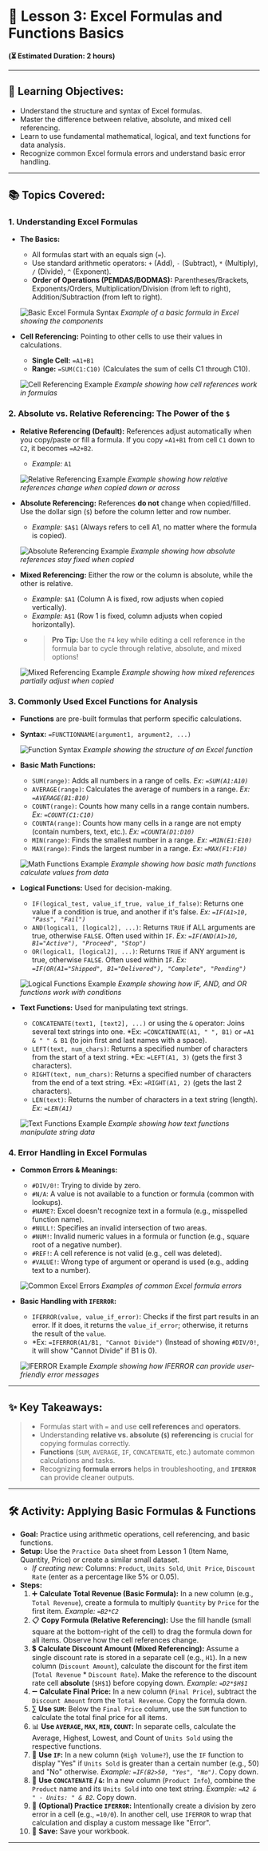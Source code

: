 # 🧮 Lesson 3: Excel Formulas and Functions Basics

**(⏳ Estimated Duration: 2 hours)**

---

## 🎯 Learning Objectives:

*   Understand the structure and syntax of Excel formulas.
*   Master the difference between relative, absolute, and mixed cell referencing.
*   Learn to use fundamental mathematical, logical, and text functions for data analysis.
*   Recognize common Excel formula errors and understand basic error handling.

---

## 📚 Topics Covered:

### 1. Understanding Excel Formulas

*   **The Basics:**
    *   All formulas start with an equals sign (`=`).
    *   Use standard arithmetic operators: `+` (Add), `-` (Subtract), `*` (Multiply), `/` (Divide), `^` (Exponent).
    *   **Order of Operations (PEMDAS/BODMAS):** Parentheses/Brackets, Exponents/Orders, Multiplication/Division (from left to right), Addition/Subtraction (from left to right).

    ![Basic Excel Formula Syntax](./Images/Lesson3/formula_basics.png)
    *Example of a basic formula in Excel showing the components*

*   **Cell Referencing:** Pointing to other cells to use their values in calculations.
    *   **Single Cell:** `=A1+B1`
    *   **Range:** `=SUM(C1:C10)` (Calculates the sum of cells C1 through C10).

    ![Cell Referencing Example](./Images/Lesson3/cell_referencing.png)
    *Example showing how cell references work in formulas*

### 2. Absolute vs. Relative Referencing: The Power of the `$`

*   **Relative Referencing (Default):** References adjust automatically when you copy/paste or fill a formula. If you copy `=A1+B1` from cell `C1` down to `C2`, it becomes `=A2+B2`.
    *   *Example:* `A1`

    ![Relative Referencing Example](./Images/Lesson3/relative_reference.png)
    *Example showing how relative references change when copied down or across*

*   **Absolute Referencing:** References **do not** change when copied/filled. Use the dollar sign (`$`) before the column letter and row number.
    *   *Example:* `$A$1` (Always refers to cell A1, no matter where the formula is copied).

    ![Absolute Referencing Example](./Images/Lesson3/absolute_reference.png)
    *Example showing how absolute references stay fixed when copied*

*   **Mixed Referencing:** Either the row or the column is absolute, while the other is relative.
    *   *Example:* `$A1` (Column A is fixed, row adjusts when copied vertically).
    *   *Example:* `A$1` (Row 1 is fixed, column adjusts when copied horizontally).
    *   > **Pro Tip:** Use the `F4` key while editing a cell reference in the formula bar to cycle through relative, absolute, and mixed options!

    ![Mixed Referencing Example](./Images/Lesson3/mixed_reference.png)
    *Example showing how mixed references partially adjust when copied*

### 3. Commonly Used Excel Functions for Analysis

*   **Functions** are pre-built formulas that perform specific calculations.
*   **Syntax:** `=FUNCTIONNAME(argument1, argument2, ...)`

    ![Function Syntax](./Images/Lesson3/function_syntax.png)
    *Example showing the structure of an Excel function*

*   **Basic Math Functions:**
    *   `SUM(range)`: Adds all numbers in a range of cells. *Ex: `=SUM(A1:A10)`*
    *   `AVERAGE(range)`: Calculates the average of numbers in a range. *Ex: `=AVERAGE(B1:B10)`*
    *   `COUNT(range)`: Counts how many cells in a range contain numbers. *Ex: `=COUNT(C1:C10)`*
    *   `COUNTA(range)`: Counts how many cells in a range are not empty (contain numbers, text, etc.). *Ex: `=COUNTA(D1:D10)`*
    *   `MIN(range)`: Finds the smallest number in a range. *Ex: `=MIN(E1:E10)`*
    *   `MAX(range)`: Finds the largest number in a range. *Ex: `=MAX(F1:F10)`*

    ![Math Functions Example](./Images/Lesson3/math_functions.png)
    *Example showing how basic math functions calculate values from data*

*   **Logical Functions:** Used for decision-making.
    *   `IF(logical_test, value_if_true, value_if_false)`: Returns one value if a condition is true, and another if it's false. *Ex: `=IF(A1>10, "Pass", "Fail")`*
    *   `AND(logical1, [logical2], ...)`: Returns `TRUE` if ALL arguments are true, otherwise `FALSE`. Often used within `IF`. *Ex: `=IF(AND(A1>10, B1="Active"), "Proceed", "Stop")`*
    *   `OR(logical1, [logical2], ...)`: Returns `TRUE` if ANY argument is true, otherwise `FALSE`. Often used within `IF`. *Ex: `=IF(OR(A1="Shipped", B1="Delivered"), "Complete", "Pending")`*

    ![Logical Functions Example](./Images/Lesson3/logical_functions.png)
    *Example showing how IF, AND, and OR functions work with conditions*

*   **Text Functions:** Used for manipulating text strings.
    *   `CONCATENATE(text1, [text2], ...)` or using the `&` operator: Joins several text strings into one. *Ex: `=CONCATENATE(A1, " ", B1)` or `=A1 & " " & B1` (to join first and last names with a space).
    *   `LEFT(text, num_chars)`: Returns a specified number of characters from the start of a text string. *Ex: `=LEFT(A1, 3)` (gets the first 3 characters).
    *   `RIGHT(text, num_chars)`: Returns a specified number of characters from the end of a text string. *Ex: `=RIGHT(A1, 2)` (gets the last 2 characters).
    *   `LEN(text)`: Returns the number of characters in a text string (length). *Ex: `=LEN(A1)`*

    ![Text Functions Example](./Images/Lesson3/text_functions.png)
    *Example showing how text functions manipulate string data*

### 4. Error Handling in Excel Formulas

*   **Common Errors & Meanings:**
    *   `#DIV/0!`: Trying to divide by zero.
    *   `#N/A`: A value is not available to a function or formula (common with lookups).
    *   `#NAME?`: Excel doesn't recognize text in a formula (e.g., misspelled function name).
    *   `#NULL!`: Specifies an invalid intersection of two areas.
    *   `#NUM!`: Invalid numeric values in a formula or function (e.g., square root of a negative number).
    *   `#REF!`: A cell reference is not valid (e.g., cell was deleted).
    *   `#VALUE!`: Wrong type of argument or operand is used (e.g., adding text to a number).

    ![Common Excel Errors](./Images/Lesson3/common_errors.png)
    *Examples of common Excel formula errors*

*   **Basic Handling with `IFERROR`:**
    *   `IFERROR(value, value_if_error)`: Checks if the first part results in an error. If it does, it returns the `value_if_error`; otherwise, it returns the result of the `value`.
    *   *Ex: `=IFERROR(A1/B1, "Cannot Divide")` (Instead of showing `#DIV/0!`, it will show "Cannot Divide" if B1 is 0).

    ![IFERROR Example](./Images/Lesson3/iferror_example.png)
    *Example showing how IFERROR can provide user-friendly error messages*

---

## ✨ Key Takeaways:

> *   Formulas start with `=` and use **cell references** and **operators**.
> *   Understanding **relative vs. absolute (`$`) referencing** is crucial for copying formulas correctly.
> *   **Functions** (`SUM`, `AVERAGE`, `IF`, `CONCATENATE`, etc.) automate common calculations and tasks.
> *   Recognizing **formula errors** helps in troubleshooting, and **`IFERROR`** can provide cleaner outputs.

---

## 🛠️ Activity: Applying Basic Formulas & Functions

*   **Goal:** Practice using arithmetic operations, cell referencing, and basic functions.
*   **Setup:** Use the `Practice Data` sheet from Lesson 1 (Item Name, Quantity, Price) or create a similar small dataset.
    *   *If creating new:* Columns: `Product`, `Units Sold`, `Unit Price`, `Discount Rate` (enter as a percentage like 5% or 0.05).
*   **Steps:**
    1.  ➕ **Calculate Total Revenue (Basic Formula):** In a new column (e.g., `Total Revenue`), create a formula to multiply `Quantity` by `Price` for the first item. *Example: `=B2*C2`*
    2.  📋 **Copy Formula (Relative Referencing):** Use the fill handle (small square at the bottom-right of the cell) to drag the formula down for all items. Observe how the cell references change.
    3.  💲 **Calculate Discount Amount (Mixed Referencing):** Assume a single discount rate is stored in a separate cell (e.g., `H1`). In a new column (`Discount Amount`), calculate the discount for the first item (`Total Revenue` * `Discount Rate`). Make the reference to the discount rate cell **absolute** (`$H$1`) before copying down. *Example: `=D2*$H$1`*
    4.  ➖ **Calculate Final Price:** In a new column (`Final Price`), subtract the `Discount Amount` from the `Total Revenue`. Copy the formula down.
    5.  ∑ **Use `SUM`:** Below the `Final Price` column, use the `SUM` function to calculate the total final price for all items.
    6.  📊 **Use `AVERAGE`, `MAX`, `MIN`, `COUNT`:** In separate cells, calculate the Average, Highest, Lowest, and Count of `Units Sold` using the respective functions.
    7.  🤔 **Use `IF`:** In a new column (`High Volume?`), use the `IF` function to display "Yes" if `Units Sold` is greater than a certain number (e.g., 50) and "No" otherwise. *Example: `=IF(B2>50, "Yes", "No")`*. Copy down.
    8.  🔗 **Use `CONCATENATE` / `&`:** In a new column (`Product Info`), combine the `Product` name and its `Units Sold` into one text string. *Example: `=A2 & " - Units: " & B2`*. Copy down.
    9.  🚫 **(Optional) Practice `IFERROR`:** Intentionally create a division by zero error in a cell (e.g., `=10/0`). In another cell, use `IFERROR` to wrap that calculation and display a custom message like "Error".
    10. 💾 **Save:** Save your workbook.

---
